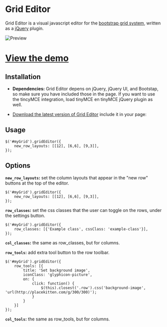 Grid Editor
===========

Grid Editor is a visual javascript editor for the [bootstrap grid system](http://getbootstrap.com/css/#grid), written as a [jQuery](http://jquery.com/) plugin.

![Preview](http://i.imgur.com/UF9CCzk.png) 

# [View the demo](http://transfer.frontwise.com/frontwise/grid-editor/example/)

Installation
------------

* __Dependencies:__ Grid Editor depens on jQuery, jQuery UI, and Bootstap, so make sure you have included those in the page. If you want to use the tincyMCE integration, load tinyMCE en tinyMCE jQuery plugin as well.
* [Download the latest version of Grid Editor](https://github.com/Frontwise/grid-editor/archive/master.zip) include it in your page: 


    <link rel="stylesheet" type="text/css" href="grid-editor/dist/grideditor.css" />
    <script src="grid-editor/dist/jquery.grideditor.min.js"></script>

Usage
-----

    $('#myGrid').gridEditor({
        new_row_layouts: [[12], [6,6], [9,3]],
    });
    
Options
-------

__`new_row_layouts`:__ set the column layouts that appear in the "new row" buttons at the top of the editor.<br>

    $('#myGrid').gridEditor({
        new_row_layouts: [[12], [6,6], [9,3]],
    });


__`row_classes`:__ set the css classes that the user can toggle on the rows, under the settings button.<br>

    $('#myGrid').gridEditor({
        row_classes: [{'Example class', cssClass: 'example-class'}],
    });

__`col_classes`:__ the same as row_classes, but for columns.

__`row_tools`:__ add extra tool button to the row toolbar.<br>

    $('#myGrid').gridEditor({
        row_tools: [{
            title: 'Set background image',
            iconClass: 'glyphicon-picture',
            on: { 
                click: function() {
                    $(this).closest('.row').css('background-image', 'url(http://placekitten.com/g/300/300)');
                }
            }
        }]
    });
    
__`col_tools`:__ the same as row_tools, but for columns.